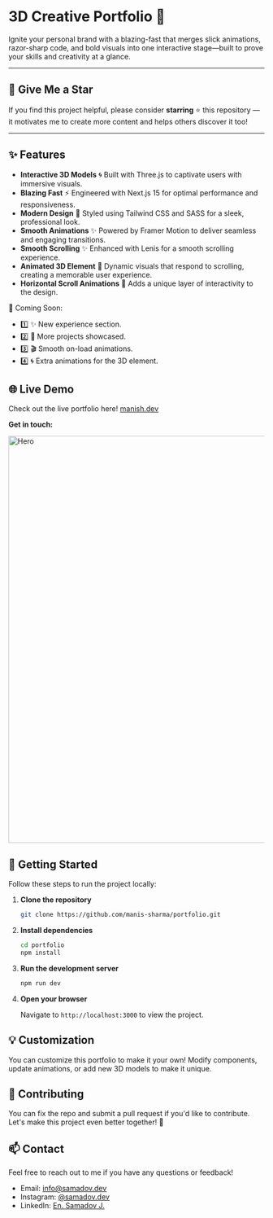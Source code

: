 # 3D Creative Portfolio 🚀

Ignite your personal brand with a blazing-fast that merges slick animations, razor-sharp code, and bold visuals into one interactive stage—built to prove your skills and creativity at a glance.

---

## 🌟 Give Me a Star

If you find this project helpful, please consider **starring** ⭐ this repository — it motivates me to create more content and helps others discover it too!

---

## ✨ Features

- **Interactive 3D Models** 🌀 Built with Three.js to captivate users with immersive visuals.
- **Blazing Fast** ⚡ Engineered with Next.js 15 for optimal performance and responsiveness.
- **Modern Design** 🎨 Styled using Tailwind CSS and SASS for a sleek, professional look.
- **Smooth Animations** ✨ Powered by Framer Motion to deliver seamless and engaging transitions.
- **Smooth Scrolling** ✨ Enhanced with Lenis for a smooth scrolling experience.
- **Animated 3D Element** 🧬 Dynamic visuals that respond to scrolling, creating a memorable user experience.
- **Horizontal Scroll Animations** 🌟 Adds a unique layer of interactivity to the design.

🚀 Coming Soon:
- 1️⃣ ✨ New experience section.
- 2️⃣ 📂 More projects showcased.
- 3️⃣ 🎬 Smooth on-load animations.
- 4️⃣ 🌀 Extra animations for the 3D element.

## 🌐 Live Demo

Check out the live portfolio here!
[manish.dev](https://manishkharel.vercel.app)



**Get in touch:**

<img src="https://github.com/manis-sharma/portfolio/blob/main/screenshots/contact.png?raw=true" alt="Hero" width="800" />



## 🚀 Getting Started

Follow these steps to run the project locally:

1. **Clone the repository**

   ```bash
   git clone https://github.com/manis-sharma/portfolio.git
   ```

2. **Install dependencies**

   ```bash
   cd portfolio
   npm install
   ```

3. **Run the development server**

   ```bash
   npm run dev
   ```

4. **Open your browser**

   Navigate to `http://localhost:3000` to view the project.

## 💡 Customization

You can customize this portfolio to make it your own! Modify components, update animations, or add new 3D models to make it unique.

## 🤝 Contributing

You can fix the repo and submit a pull request if you'd like to contribute. Let's make this project even better together! 🌟

## 📫 Contact

Feel free to reach out to me if you have any questions or feedback!

- Email: info@samadov.dev
- Instagram: [@samadov.dev](https://www.instagram.com/janob.dev/)
- LinkedIn: [En. Samadov J.](https://linkedin.com/in/gamalsamadov)
